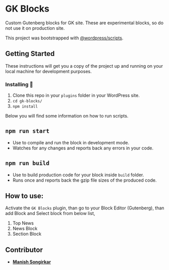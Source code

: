 GK Blocks
============

Custom Gutenberg blocks for GK site. These are experimental blocks, so do not use it on production site.

This project was bootstrapped with [@wordpress/scripts](https://github.com/WordPress/gutenberg/blob/master/packages/scripts/README.md).

## Getting Started

These instructions will get you a copy of the project up and running on your local machine for development purposes.

### Installing :wrench:

1. Clone this repo in your `plugins` folder in your WordPress site.
2. `cd gk-blocks/`
3. `npm install`

Below you will find some information on how to run scripts.

## `npm run start`
- Use to compile and run the block in development mode.
- Watches for any changes and reports back any errors in your code.

## `npm run build`
- Use to build production code for your block inside `build` folder.
- Runs once and reports back the gzip file sizes of the produced code.

## How to use:

Activate the `GK Blocks` plugin, than go to your Block Editor (Gutenberg), than add Block and Select block from below list,

1. Top News
2. News Block
3. Section Block

## Contributor
* **[Manish Songirkar](https://github.com/manishsongirkar)**
